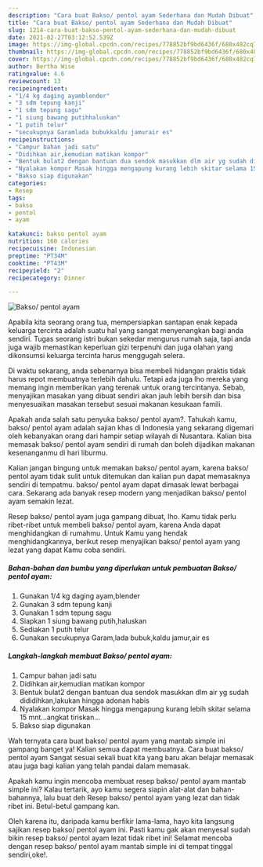 ```yaml
---
description: "Cara buat Bakso/ pentol ayam Sederhana dan Mudah Dibuat"
title: "Cara buat Bakso/ pentol ayam Sederhana dan Mudah Dibuat"
slug: 1214-cara-buat-bakso-pentol-ayam-sederhana-dan-mudah-dibuat
date: 2021-02-27T03:12:52.539Z
image: https://img-global.cpcdn.com/recipes/778852bf9bd6436f/680x482cq70/bakso-pentol-ayam-foto-resep-utama.jpg
thumbnail: https://img-global.cpcdn.com/recipes/778852bf9bd6436f/680x482cq70/bakso-pentol-ayam-foto-resep-utama.jpg
cover: https://img-global.cpcdn.com/recipes/778852bf9bd6436f/680x482cq70/bakso-pentol-ayam-foto-resep-utama.jpg
author: Bertha Wise
ratingvalue: 4.6
reviewcount: 13
recipeingredient:
- "1/4 kg daging ayamblender"
- "3 sdm tepung kanji"
- "1 sdm tepung sagu"
- "1 siung bawang putihhaluskan"
- "1 putih telur"
- "secukupnya Garamlada bubukkaldu jamurair es"
recipeinstructions:
- "Campur bahan jadi satu"
- "Didihkan air,kemudian matikan kompor"
- "Bentuk bulat2 dengan bantuan dua sendok masukkan dlm air yg sudah dididihkan,lakukan hingga adonan habis"
- "Nyalakan kompor Masak hingga mengapung kurang lebih skitar selama 15 mnt...angkat tiriskan..."
- "Bakso siap digunakan"
categories:
- Resep
tags:
- bakso
- pentol
- ayam

katakunci: bakso pentol ayam 
nutrition: 160 calories
recipecuisine: Indonesian
preptime: "PT34M"
cooktime: "PT43M"
recipeyield: "2"
recipecategory: Dinner

---
```



![Bakso/ pentol ayam](https://img-global.cpcdn.com/recipes/778852bf9bd6436f/680x482cq70/bakso-pentol-ayam-foto-resep-utama.jpg)

Apabila kita seorang orang tua, mempersiapkan santapan enak kepada keluarga tercinta adalah suatu hal yang sangat menyenangkan bagi anda sendiri. Tugas seorang istri bukan sekedar mengurus rumah saja, tapi anda juga wajib memastikan keperluan gizi terpenuhi dan juga olahan yang dikonsumsi keluarga tercinta harus menggugah selera.

Di waktu  sekarang, anda sebenarnya bisa membeli hidangan praktis tidak harus repot membuatnya terlebih dahulu. Tetapi ada juga lho mereka yang memang ingin memberikan yang terenak untuk orang tercintanya. Sebab, menyajikan masakan yang dibuat sendiri akan jauh lebih bersih dan bisa menyesuaikan masakan tersebut sesuai makanan kesukaan famili. 



Apakah anda salah satu penyuka bakso/ pentol ayam?. Tahukah kamu, bakso/ pentol ayam adalah sajian khas di Indonesia yang sekarang digemari oleh kebanyakan orang dari hampir setiap wilayah di Nusantara. Kalian bisa memasak bakso/ pentol ayam sendiri di rumah dan boleh dijadikan makanan kesenanganmu di hari liburmu.

Kalian jangan bingung untuk memakan bakso/ pentol ayam, karena bakso/ pentol ayam tidak sulit untuk ditemukan dan kalian pun dapat memasaknya sendiri di tempatmu. bakso/ pentol ayam dapat dimasak lewat berbagai cara. Sekarang ada banyak resep modern yang menjadikan bakso/ pentol ayam semakin lezat.

Resep bakso/ pentol ayam juga gampang dibuat, lho. Kamu tidak perlu ribet-ribet untuk membeli bakso/ pentol ayam, karena Anda dapat menghidangkan di rumahmu. Untuk Kamu yang hendak menghidangkannya, berikut resep menyajikan bakso/ pentol ayam yang lezat yang dapat Kamu coba sendiri.

<!--inarticleads1-->

##### Bahan-bahan dan bumbu yang diperlukan untuk pembuatan Bakso/ pentol ayam:

1. Gunakan 1/4 kg daging ayam,blender
1. Gunakan 3 sdm tepung kanji
1. Gunakan 1 sdm tepung sagu
1. Siapkan 1 siung bawang putih,haluskan
1. Sediakan 1 putih telur
1. Gunakan secukupnya Garam,lada bubuk,kaldu jamur,air es




<!--inarticleads2-->

##### Langkah-langkah membuat Bakso/ pentol ayam:

1. Campur bahan jadi satu
1. Didihkan air,kemudian matikan kompor
1. Bentuk bulat2 dengan bantuan dua sendok masukkan dlm air yg sudah dididihkan,lakukan hingga adonan habis
1. Nyalakan kompor Masak hingga mengapung kurang lebih skitar selama 15 mnt...angkat tiriskan...
1. Bakso siap digunakan




Wah ternyata cara buat bakso/ pentol ayam yang mantab simple ini gampang banget ya! Kalian semua dapat membuatnya. Cara buat bakso/ pentol ayam Sangat sesuai sekali buat kita yang baru akan belajar memasak atau juga bagi kalian yang telah pandai dalam memasak.

Apakah kamu ingin mencoba membuat resep bakso/ pentol ayam mantab simple ini? Kalau tertarik, ayo kamu segera siapin alat-alat dan bahan-bahannya, lalu buat deh Resep bakso/ pentol ayam yang lezat dan tidak ribet ini. Betul-betul gampang kan. 

Oleh karena itu, daripada kamu berfikir lama-lama, hayo kita langsung sajikan resep bakso/ pentol ayam ini. Pasti kamu gak akan menyesal sudah bikin resep bakso/ pentol ayam lezat tidak ribet ini! Selamat mencoba dengan resep bakso/ pentol ayam mantab simple ini di tempat tinggal sendiri,oke!.

